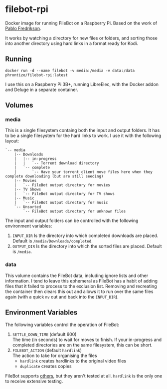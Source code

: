 # filebot-rpi

Docker image for running FileBot on a Raspberry Pi. Based on the work of
[Pablo Fredrikson](https://github.com/pablokbs/docker-filebot-rpi).

It works by watching a directory for new files or folders, and sorting those into
another directory using hard links in a format ready for Kodi.

## Running

`docker run -d --name filebot -v media:/media -v data:/data phrontizo/filebot-rpi:latest`

I use this on a Raspberry Pi 3B+, running LibreElec, with the Docker addon and Deluge in a separate container.

## Volumes

### media

This is a single filesystem containg both the input and output folders. It has to
be a single filesystem for the hard links to work. I use it with the following layout:

```
`-- media
    |-- Downloads
    |   |-- in-progress
    |   |   `-- Torrent download directory
    |   `-- complete
    |       `-- Have your torrent client move files here when they complete downloading (but are still seeding)
    |-- Movies
    |   `-- FileBot output directory for movies
    |-- TV Shows
    |   `-- FileBot output directory for TV shows
    |-- Music
    |   `-- FileBot output directory for music
    `-- Unsorted
        `-- FileBot output directory for unknown files
```
The input and output folders can be controlled with the following environment variables:

1. `INPUT_DIR` Is the directory into which completed downloads are placed. Default is `/media/Downloads/completed`.
2. `OUTPUT_DIR` Is the directory into which the sorted files are placed. Default is `/media`.

### data

This volume contains the FileBot data, including ignore lists and other information.
I tend to leave this ephemeral as FileBot has a habit of adding files that it
failed to process to the exclusion list. Removing and recreating the container
then clears this out and allows it to run over the same files again (with a quick
`mv` out and back into the `INPUT_DIR`).

## Environment Variables

The following variables control the operation of FileBot:

1. `SETTLE_DOWN_TIME` (default 600)  
The time (in seconds) to wait for moves to finish. If your in-progress and completed directories are on the same filesystem, this can be short.
2. `FILEBOT_ACTION` (default `hardlink`)  
The action to take for organising the files  
    * `hardlink` creates hardlinks to the original video files
    * `duplicate` creates copies

FileBot supports [others](https://www.filebot.net/cli.html), but they aren't tested at all. `hardlink` is the only one to receive extensive testing.
